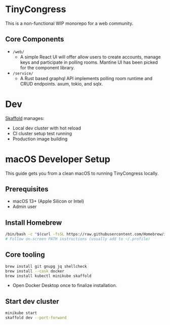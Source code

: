 # TinyCongress

This is a non-functional WIP monorepo for a web community.

## Core Components

- `/web/`
    - A simple React UI will offer allow users to create accounts, manage keys and participate in polling rooms. Mantine UI has been picked for the component library.
- `/service/`
    - A Rust based graphql API implements polling room runtime and CRUD endpoints. axum, tokio, and sqlx.

# Dev

[Skaffold](https://skaffold.dev/) manages:

- Local dev cluster with hot reload
- CI cluster setup test running
- Production image building

# macOS Developer Setup

This guide gets you from a clean macOS to running TinyCongress locally.

## Prerequisites

- macOS 13+ (Apple Silicon or Intel)
- Admin user

## Install Homebrew

```bash
/bin/bash -c "$(curl -fsSL https://raw.githubusercontent.com/Homebrew/install/HEAD/install.sh)"
# Follow on-screen PATH instructions (usually add to ~/.profile)
```

## Core tooling

```bash
brew install git gnupg jq shellcheck
brew install --cask docker
brew install kubectl minikube skaffold
```

- Open Docker Desktop once to finalize installation.

## Start dev cluster

```bash
minikube start
skaffold dev --port-forward
```
